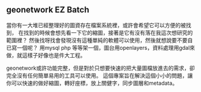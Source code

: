 geonetwork EZ Batch
---
當你有一大堆已經整理好的圖資存在檔案系統裡，或許會希望它可以方便的被找到，
在找到的時候會想先看一下它的縮圖，接著是它有沒有落在我這次想研究的範圍裡？
然後找呀找會發現沒有這種單純的軟體可以使用，然後就想說要不要自已寫一個呢？
用mysql php 等等架一個，圖台用openlayers，資料處理用gdal來做，就這樣子好像也是件大工程。

geonetwork或許功能完整，但是對於只想要快速的把大量圖檔放進去的需求，卻完全沒有任何簡單易用的工具可以使用。
這個專案旨在解決這個小小的問題，讓你可以快速的做好縮圖，轉好座標，放上關健字，同步圖層和metadata。
